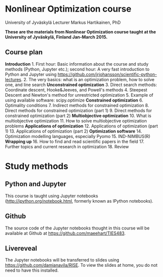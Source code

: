 # Nonlinear Optimization course
University of Jyväskylä
Lecturer Markus Hartikainen, PhD

**These are the materials from Nonlinear Optimization course taught at the University of Jyväskylä, Finland Jan-March 2015.**

## Course plan

**Introduction**
    1. First hour: Basic information about the course and study methods (Python, Jupyter etc.); second hour: A very fast introduction to Python and Jupyter using https://github.com/jrjohansson/scientific-python-lectures.
    2. The very basics: what is an optimization problem, how to solve one, and line search
**Unconstrained optimization**
    3. Direct search methods: Coordinate descent, Hooke&Jeeves, and Powell's methods 
    4. Steepest Descent and Newton's method for unrestricted optimization
    5. Example of using available software: scipy.optimize
**Constrained optimization**
    6. Optimality conditions
    7. Indirect methods for constrained optimization
    8. Direct methods for constrained optimization (part 1)
    9. Direct methods for constrained optimization (part 2)
**Multiobjective optimization**
    10. What is multiobjective optimization
    11. How to solve multiobjective optimization problems
**Applications of optimization**
    12. Applications of optimization (part 1)
    13. Applications of optimization (part 2)
**Optimization software**
    14. Optimization modelling languages, especially Pyomo
    15. IND-NIMBUS(R)
**Wrapping up**
    16. How to find and read scientific papers in the field
    17. Further topics and current research in optimization
    18. Review


# Study methods
## Python and Jupyter
This course is taught using Jupyter notebooks (http://ipython.org/notebook.html, formerly known as IPython notebooks).
## Github
The source code of the Jupyter notebooks thought in this course will be available at Github at https://github.com/maeehart/TIES483.
## Livereveal
The Jupyter notebooks will be transferred to slides using https://github.com/damianavila/RISE. To view the slides at home, you do not need to have this installed.

